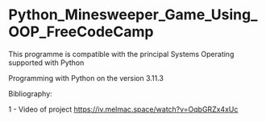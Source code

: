 # Python_Minesweeper_Game_Using_OOP_FreeCodeCamp


This programme is compatible with the principal Systems Operating supported with Python

Programming with Python on the version 3.11.3

Bibliography:

1 - Video of project https://iv.melmac.space/watch?v=OqbGRZx4xUc
